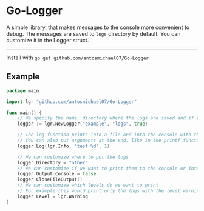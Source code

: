 # Go-Logger

A simple library, that makes messages to the console more convenient to debug. The messages are saved to `logs` directory by default. You can customize it in the Logger struct.<hr>
Install with `go get github.com/antosmichael07/Go-Logger`

## Example

```go
package main

import lgr "github.com/antosmichael07/Go-Logger"

func main() {
	// We specify the name, directory where the logs are saved and if the logs are saved in a directory, when creating the logger
	logger := lgr.NewLogger("example", "logs", true)

	// The log function prints into a file and into the console with the level of info, warning or error and the message, with the date, time and the location where it was called
	// You can also put arguments at the end, like in the printf function
	logger.Log(lgr.Info, "test %d", 1)

	// We can customize where to put the logs
	logger.Directory = "other"
	// We can customize if we want to print them to the console or into files
	logger.Output.Console = false
	logger.CloseFileOutput()
	// We can customize which levels do we want to print
	// For example this would print only the logs with the level warning or higher, which means it would log only warnings and errors
	logger.Level = lgr.Warning
}
```
